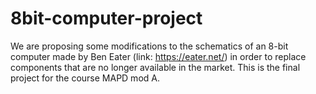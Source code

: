 # 8bit-computer-project
We are proposing some modifications to the schematics of an 8-bit computer made by Ben Eater (link: https://eater.net/) in order to replace components that are no longer available in the market. This is the final project for the course MAPD mod A.
